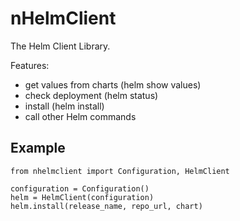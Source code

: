nHelmClient
===========

The Helm Client Library.

Features:
* get values from charts (helm show values)
* check deployment (helm status)
* install (helm install)
* call other Helm commands


Example
-------

```
from nhelmclient import Configuration, HelmClient

configuration = Configuration()
helm = HelmClient(configuration)
helm.install(release_name, repo_url, chart)
```
